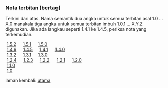 ---
---

### Nota terbitan (bertag)

Terkini dari atas. Nama semantik dua angka untuk semua
terbitan asal 1.0 ... X.0 manakala tiga angka untuk semua
terbitan imbuh 1.0.1 ... X.Y.Z digunakan. Jika ada langkau
seperti 1.4.1 ke 1.4.5, periksa nota yang terkemudian.

&nbsp;[1.5.2](tag/1.5.2.md)&emsp;
&nbsp;[1.5.1](tag/1.5.1.md)&emsp;
&nbsp;[1.5.0](tag/1.5.0.md)&emsp;
&nbsp;  
&nbsp;[1.4.6](tag/1.4.6.md)&emsp;
&nbsp;[1.4.5](tag/1.4.5.md)&emsp;
&nbsp;[1.4.1](tag/1.4.1.md)&emsp;
&nbsp;[1.4.0](tag/1.4.0.md)&emsp;
&nbsp;  
&nbsp;[1.3.2](tag/1.3.2.md)&emsp;
&nbsp;[1.3.1](tag/1.3.1.md)&emsp;
&nbsp;[1.3.0](tag/1.3.0.md)&emsp;
&nbsp;  
&nbsp;[1.2.4](tag/1.2.4.md)&emsp;
&nbsp;[1.2.3](tag/1.2.3.md)&emsp;
&nbsp;[1.2.2](tag/1.2.2.md)&emsp;
&nbsp;[1.2.1](tag/1.2.1.md)&emsp;
&nbsp;[1.2.0](tag/1.2.0.md)&emsp;
&nbsp;  
&nbsp;[1.1.0](tag/1.1.0.md)&emsp;
&nbsp;  
&nbsp;[1.0](tag/1.0.md)&emsp;

laman kembali: [utama][0]

  [0]: index.md
